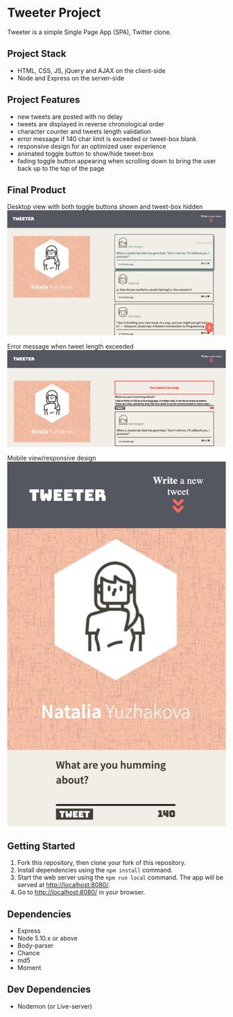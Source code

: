 # Tweeter Project
Tweeter is a simple Single Page App (SPA), Twitter clone.

## Project Stack
- HTML, CSS, JS, jQuery and AJAX on the client-side
- Node and Express on the server-side

## Project Features
- new tweets are posted with no delay
- tweets are displayed in reverse chronological order 
- character counter and tweets length validation
- error message if 140 char limit is exceeded or tweet-box blank
- responsive design for an optimized user experience
- animated toggle button to show/hide tweet-box
- fading toggle button appearing when scrolling down to bring the user back up to the top of the page

## Final Product
Desktop view with both toggle buttons shown and tweet-box hidden
!["desktop-view"](https://github.com/yuzhakova/tweeter/blob/master/docs/desktop-view.png)

Error message when tweet length exceeded
!["error-message"](https://github.com/yuzhakova/tweeter/blob/master/docs/error-message.png)

Mobile view/responsive design
!["mobile-view"](https://github.com/yuzhakova/tweeter/blob/master/docs/mobile-view.png)

## Getting Started
1. Fork this repository, then clone your fork of this repository.
2. Install dependencies using the `npm install` command.
3. Start the web server using the `npm run local` command. The app will be served at <http://localhost:8080/>.
4. Go to <http://localhost:8080/> in your browser.

## Dependencies
- Express
- Node 5.10.x or above
- Body-parser
- Chance
- md5
- Moment

## Dev Dependencies
- Nodemon (or Live-server)